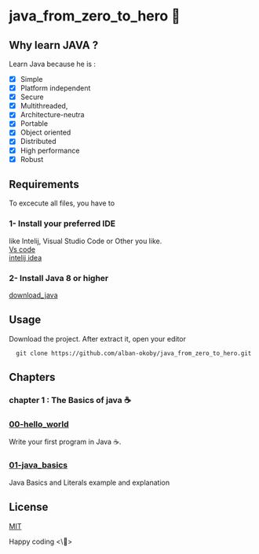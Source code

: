 # java_from_zero_to_hero 🚀

## Why learn JAVA ?
Learn Java because he is : 
- [x] Simple
- [x] Platform independent
- [x] Secure
- [x] Multithreaded,
- [x] Architecture-neutra
- [x] Portable
- [x] Object oriented
- [x] Distributed
- [x] High performance
- [x] Robust

## Requirements
 To excecute all files, you have to 
 ### 1- Install your preferred IDE 
 like Intelij, Visual Studio Code or Other you like. <br>
 [Vs code](https://code.visualstudio.com/download) <br>
[intelij idea](https://www.jetbrains.com/idea/download/#section=mac)

### 2- Install Java 8 or higher
[download_java](https://www.oracle.com/java/technologies/downloads/)

## Usage 

Download the project.
After extract it, open your editor
```
  git clone https://github.com/alban-okoby/java_from_zero_to_hero.git
```

## Chapters
### chapter 1 : The Basics of java ☕
### [00-hello_world](https://github.com/alban-okoby/java_from_zero_to_hero/tree/main/00-hello_world/src)

Write your first program in Java ☕.

### [01-java_basics](https://github.com/alban-okoby/java_from_zero_to_hero/tree/main/01-java_basics/src)
 Java Basics and Literals example and explanation 

<!-- Use the package manager [pip](https://pip.pypa.io/en/stable/) to install foobar.

```bash
pip install foobar
``` -->

<!-- ## Contributing

Pull requests are welcome. For major changes, please open an issue first
to discuss what you would like to change.

Please make sure to update tests as appropriate. -->

## License

[MIT](https://choosealicense.com/licenses/mit/)

Happy coding <\🚀> <br>
